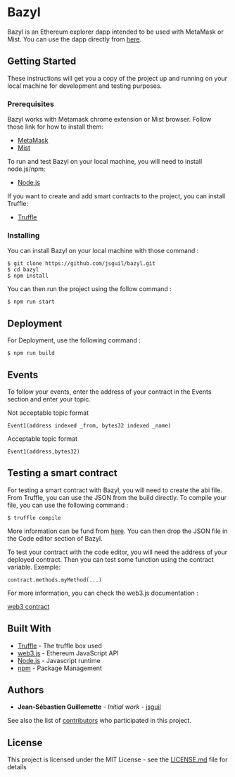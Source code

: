 # Bazyl
Bazyl is an Ethereum explorer dapp intended to be used with MetaMask or Mist. You can use the dapp directly from [here](http://www.bazyl.io).

## Getting Started

These instructions will get you a copy of the project up and running on your local machine for development and testing purposes.

### Prerequisites

Bazyl works with Metamask chrome extension or Mist browser. Follow those link for how to install them:

* [MetaMask](https://metamask.io/)
* [Mist](https://github.com/ethereum/mist)

To run and test Bazyl on your local machine, you will need to install node.js/npm:

* [Node.js](https://nodejs.org/en/download/)

If you want to create and add smart contracts to the project, you can install Truffle:

* [Truffle](http://truffleframework.com/docs/getting_started/installation)

### Installing

You can install Bazyl on your local machine with those command :

```
$ git clone https://github.com/jsguil/bazyl.git
$ cd bazyl
$ npm install
```

You can then run the project using the follow command :

```
$ npm run start
```

## Deployment

For Deployment, use the following command :

```
$ npm run build
```

## Events

To follow your events, enter the address of your contract in the Events section and enter your topic.

Not acceptable topic format

```
Event1(address indexed _from, bytes32 indexed _name)
```

Acceptable topic format

```
Event1(address,bytes32)
```

## Testing a smart contract

For testing a smart contract with Bazyl, you will need to create the abi file. From Truffle, you can use the JSON from the build directly. To compile your file, you can use the following command :

```
$ truffle compile
```
More information can be fund from [here](http://truffleframework.com/docs/getting_started/compile).
You can then drop the JSON file in the Code editor section of Bazyl.

To test your contract with the code editor, you will need the address of your deployed contract. Then you can test some function using the contract variable. Exemple:

```
contract.methods.myMethod(...)
```
For more information, you can check the web3.js documentation :

[web3 contract](https://web3js.readthedocs.io/en/1.0/web3-eth-contract.html)

## Built With

* [Truffle](http://truffleframework.com/boxes/react) - The truffle box used
* [web3.js](https://web3js.readthedocs.io/en/1.0/#) - Ethereum JavaScript API
* [Node.js](http://truffleframework.com/boxes/react) - Javascript runtime
* [npm](https://www.npmjs.com/) - Package Management


## Authors

* **Jean-Sébastien Guillemette** - *Initial work* - [jsguil](https://github.com/jsguil)

See also the list of [contributors](https://github.com/jsguil/bazyl/graphs/contributors) who participated in this project.

## License

This project is licensed under the MIT License - see the [LICENSE.md](https://github.com/jsguil/bazyl/blob/master/LICENSE) file for details
